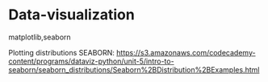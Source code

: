 # Data-visualization
matplotlib,seaborn





Plotting distributions SEABORN:
https://s3.amazonaws.com/codecademy-content/programs/dataviz-python/unit-5/intro-to-seaborn/seaborn_distributions/Seaborn%2BDistribution%2BExamples.html

